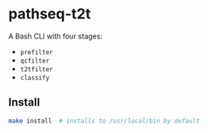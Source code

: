 # pathseq-t2t

A Bash CLI with four stages:
- `prefilter`
- `qcfilter`
- `t2tfilter`
- `classify`

## Install
```bash
make install  # installs to /usr/local/bin by default

